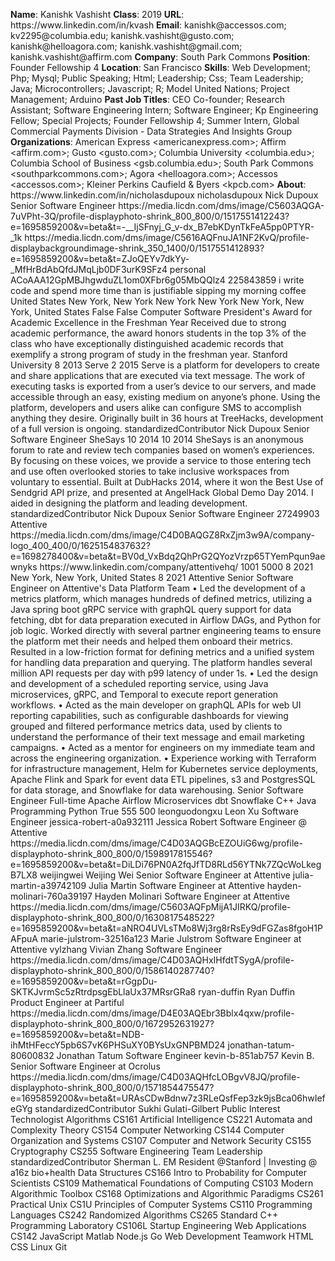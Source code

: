 **Name**: Kanishk Vashisht
**Class**: 2019
**URL**: https://www\.linkedin\.com/in/kvash
**Email**: kanishk@accessos\.com; kv2295@columbia\.edu; kanishk\.vashisht@gusto\.com; kanishk@helloagora\.com; kanishk\.vashisht@gmail\.com; kanishk\.vashisht@affirm\.com
**Company**: South Park Commons
**Position**: Founder Fellowship 4
**Location**: San Francisco
**Skills**: Web Development; Php; Mysql; Public Speaking; Html; Leadership; Css; Team Leadership; Java; Microcontrollers; Javascript; R; Model United Nations; Project Management; Arduino
**Past Job Titles**: CEO Co\-founder; Research Assistant; Software Engineering Intern; Software Engineer; Kp Engineering Fellow; Special Projects; Founder Fellowship 4; Summer Intern, Global Commercial Payments Division \- Data Strategies And Insights Group
**Organizations**: American Express <americanexpress\.com>; Affirm <affirm\.com>; Gusto <gusto\.com>; Columbia University <columbia\.edu>; Columbia School of Business <gsb\.columbia\.edu>; South Park Commons <southparkcommons\.com>; Agora <helloagora\.com>; Accessos <accessos\.com>; Kleiner Perkins Caufield & Byers <kpcb\.com>
**About**: https://www\.linkedin\.com/in/nicholasdupoux nicholasdupoux Nick Dupoux Senior Software Engineer https://media\.licdn\.com/dms/image/C5603AQGA\-7uVPht\-3Q/profile\-displayphoto\-shrink\_800\_800/0/1517551412243?e=1695859200&v=beta&t=\-\_\_IjSFnyj\_G\_v\-dx\_B7ebKDynTkFeA5pp0PTYR\-\_1k https://media\.licdn\.com/dms/image/C5616AQFnuJA1NF2KvQ/profile\-displaybackgroundimage\-shrink\_350\_1400/0/1517551412893?e=1695859200&v=beta&t=ZJoQEYv7dkYy\-\_MfHrBdAbQfdJMqLjb0DF3urK9SFz4 personal ACoAAA12GpMBJhgwduZL1om0XFbr6g05MbQQlz4 225843859 i write code and spend more time than is justifiable sipping my morning coffee United States New York, New York New York New York New York, New York, United States False False Computer Software President's Award for Academic Excellence in the Freshman Year Received due to strong academic performance, the award honors students in the top 3% of the class who have exceptionally distinguished academic records that exemplify a strong program of study in the freshman year\. Stanford University 8 2013 Serve 2 2015 Serve is a platform for developers to create and share applications that are executed via text message\. The work of executing tasks is exported from a user’s device to our servers, and made accessible through an easy, existing medium on anyone’s phone\.  Using the platform, developers and users alike can configure SMS to accomplish anything they desire\.  Originally built in 36 hours at TreeHacks, development of a full version is ongoing\. standardizedContributor Nick Dupoux Senior Software Engineer SheSays 10 2014 10 2014 SheSays is an anonymous forum to rate and review tech companies based on women’s experiences\. By focusing on these voices, we provide a service to those entering tech and use often overlooked stories to take inclusive workspaces from voluntary to essential\.  Built at DubHacks 2014, where it won the Best Use of Sendgrid API prize, and presented at AngelHack Global Demo Day 2014\. I aided in designing the platform and leading development\. standardizedContributor Nick Dupoux Senior Software Engineer 27249903 Attentive https://media\.licdn\.com/dms/image/C4D0BAQGZ8RxZjm3w9A/company\-logo\_400\_400/0/1625154837632?e=1698278400&v=beta&t=BV0d\_VxBdq2QhPrG2QYozVrzp65TYemPqun9aewnyks https://www\.linkedin\.com/company/attentivehq/ 1001 5000 8 2021 New York, New York, United States 8 2021 Attentive Senior Software Engineer on Attentive's Data Platform Team  • Led the development of a metrics platform, which manages hundreds of defined metrics, utilizing a Java spring boot gRPC service with graphQL query support for data fetching, dbt for data preparation executed in Airflow DAGs, and Python for job logic\. Worked directly with several partner engineering teams to ensure the platform met their needs and helped them onboard their metrics\. Resulted in a low\-friction format for defining metrics and a unified system for handling data preparation and querying\. The platform handles several million API requests per day with p99 latency of under 1s\.  • Led the design and development of a scheduled reporting service, using Java microservices, gRPC, and Temporal to execute report generation workflows\.  • Acted as the main developer on graphQL APIs for web UI reporting capabilities, such as configurable dashboards for viewing grouped and filtered performance metrics data, used by clients to understand the performance of their text message and email marketing campaigns\.  • Acted as a mentor for engineers on my immediate team and across the engineering organization\.  • Experience working with Terraform for infrastructure management, Helm for Kubernetes service deployments, Apache Flink and Spark for event data ETL pipelines, s3 and PostgresSQL for data storage, and Snowflake for data warehousing\. Senior Software Engineer Full\-time Apache Airflow Microservices dbt Snowflake C\+\+ Java Programming Python True 555 500 leonguodongxu Leon Xu Software Engineer jessica\-robert\-a0a932111 Jessica Robert Software Engineer @ Attentive https://media\.licdn\.com/dms/image/C4D03AQGBcEZOUiG6wg/profile\-displayphoto\-shrink\_800\_800/0/1598917815546?e=1695859200&v=beta&t=DiLDi76PN0A2fqJfTD8RLd56YTNk7ZQcWoLkegB7LX8 weijingwei Weijing Wei Senior Software Engineer at Attentive julia\-martin\-a39742109 Julia Martin Software Engineer at Attentive hayden\-molinari\-760a39197 Hayden Molinari Software Engineer at Attentive https://media\.licdn\.com/dms/image/C5603AQFpMijA1JIRKQ/profile\-displayphoto\-shrink\_800\_800/0/1630817548522?e=1695859200&v=beta&t=aNRO4UVLsTMo8Wj3rg8rRsEy9dFGZas8fgoH1PAFpuA marie\-julstrom\-32516a123 Marie Julstrom Software Engineer at Attentive vylzhang Vivian Zhang Software Engineer https://media\.licdn\.com/dms/image/C4D03AQHxIHfdtTSygA/profile\-displayphoto\-shrink\_800\_800/0/1586140287740?e=1695859200&v=beta&t=rGgpDu\-SKTKJvrmSc5zRtrdpsgEbLlaUx37MRsrGRa8 ryan\-duffin Ryan Duffin Product Engineer at Partiful https://media\.licdn\.com/dms/image/D4E03AQEbr3Bblx4qxw/profile\-displayphoto\-shrink\_800\_800/0/1672952631927?e=1695859200&v=beta&t=NDB\-ihMtHFeccY5pb6S7vK6PHSuXY0BYsUxGNPBMD24 jonathan\-tatum\-80600832 Jonathan Tatum Software Engineer kevin\-b\-851ab757 Kevin B\. Senior Software Engineer at Ocrolus https://media\.licdn\.com/dms/image/C4D03AQHfcLOBgvV8JQ/profile\-displayphoto\-shrink\_800\_800/0/1571854475547?e=1695859200&v=beta&t=URAsCDwBdnw7z3RLeQsfFep3zk9jsBca06hwIefeGYg standardizedContributor Sukhi Gulati\-Gilbert Public Interest Technologist Algorithms CS161 Artificial Intelligence CS221 Automata and Complexity Theory CS154 Computer Networking CS144 Computer Organization and Systems CS107 Computer and Network Security CS155 Cryptography CS255 Software Engineering Team Leadership standardizedContributor Sherman L\. EM Resident @Stanford | Investing @ a16z bio\+health Data Structures CS166 Intro to Probability for Computer Scientists CS109 Mathematical Foundations of Computing CS103 Modern Algorithmic Toolbox CS168 Optimizations and Algorithmic Paradigms CS261 Practical Unix CS1U Principles of Computer Systems CS110 Programming Languages CS242 Randomized Algorithms CS265 Standard C\+\+ Programming Laboratory CS106L Startup Engineering Web Applications CS142 JavaScript Matlab Node\.js Go Web Development Teamwork HTML CSS Linux Git
